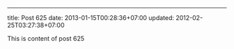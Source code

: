 ---
title: Post 625
date: 2013-01-15T00:28:36+07:00
updated: 2012-02-25T03:27:38+07:00

This is content of post 625